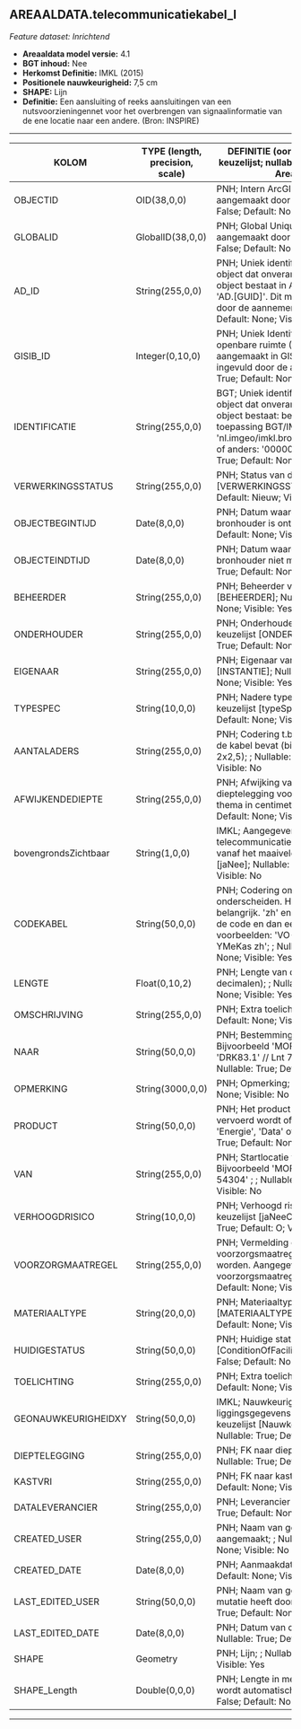 ## AREAALDATA.telecommunicatiekabel_l

*Feature dataset: Inrichtend*


* __Areaaldata model versie:__ 4.1
* __BGT inhoud:__ Nee
* __Herkomst Definitie:__ IMKL (2015)
* __Positionele nauwkeurigheid:__ 7,5 cm
* __SHAPE:__ Lijn
* __Definitie:__ Een aansluiting of reeks aansluitingen van een nutsvoorzieningennet voor het overbrengen van signaalinformatie van de ene locatie naar een andere. (Bron: INSPIRE)


***

|KOLOM                               |TYPE (length, precision, scale)                 |DEFINITIE (oorsprong; beschrijving; keuzelijst; nullable; default; zichtbaar in Areaalviewer)|
|------                              |----                 |-----    |
|OBJECTID                            |OID(38,0,0)          |PNH; Intern ArcGIS Identificatienummer, aangemaakt door ArcGIS; ; Nullable: False; Default: None; Visible: Yes|
|GLOBALID                            |GlobalID(38,0,0)     |PNH; Global Unique Identifier,  aangemaakt door ArcGIS; ; Nullable: False; Default: None; Visible: No|
|AD_ID                               |String(255,0,0)      |PNH; Uniek identificatienummer voor het object dat onveranderlijk is zolang het object bestaat in Areaaldata: in format 'AD.[GUID]'. Dit moet worden ingevuld door de aannemer; ; Nullable: False; Default: None; Visible: Yes|
|GISIB_ID                            |Integer(0,10,0)      |PNH; Uniek Identificatienummer beheer openbare ruimte (GISIB), wordt aangemaakt in GISIB en mag niet worden ingevuld door de aannemer; ; Nullable: True; Default: None; Visible: No|
|IDENTIFICATIE                       |String(255,0,0)      |BGT; Uniek identificatienummer voor het object dat onveranderlijk is zolang het object bestaat: bevat indien van toepassing BGT/IMKL ID in format 'nl.imgeo/imkl.bronhouderscode.LokaalID' of anders: '00000'.LokaalID; ; Nullable: True; Default: None; Visible: No|
|VERWERKINGSSTATUS                   |String(255,0,0)      |PNH; Status van de gegevens; keuzelijst [VERWERKINGSSTATUS]; Nullable: False; Default: Nieuw; Visible: Yes|
|OBJECTBEGINTIJD                     |Date(8,0,0)          |PNH; Datum waarop het object bij de bronhouder is ontstaan; ; Nullable: True; Default: None; Visible: Yes|
|OBJECTEINDTIJD                      |Date(8,0,0)          |PNH; Datum waarop het object bij de bronhouder niet meer geldig is; ; Nullable: True; Default: None; Visible: Yes|
|BEHEERDER                           |String(255,0,0)      |PNH; Beheerder van het object; keuzelijst [BEHEERDER]; Nullable: True; Default: None; Visible: Yes|
|ONDERHOUDER                         |String(255,0,0)      |PNH; Onderhouder van het object; keuzelijst [ONDERHOUDER]; Nullable: True; Default: None; Visible: Yes|
|EIGENAAR                            |String(255,0,0)      |PNH; Eigenaar van het object; keuzelijst [INSTANTIE]; Nullable: True; Default: None; Visible: Yes|
|TYPESPEC                            |String(10,0,0)       |PNH; Nadere typering van het object; keuzelijst [typeSpecKAB]; Nullable: True; Default: None; Visible: Yes|
|AANTALADERS                         |String(255,0,0)      |PNH; Codering t.b.v. het aantal aders dat de kabel bevat (bijvoorbeeld 4x1,5 of 2x2,5); ; Nullable: True; Default: None; Visible: No|
|AFWIJKENDEDIEPTE                    |String(255,0,0)      |PNH; Afwijking van de gangbare dieptelegging voor een leiding van dit thema in centimeter; ; Nullable: True; Default: None; Visible: Yes|
|bovengrondsZichtbaar                |String(1,0,0)        |IMKL; Aangegeven wordt of de telecommunicatiekabel bovengronds vanaf het maaiveld zichtbaar is; keuzelijst [jaNee]; Nullable: True; Default: None; Visible: No|
|CODEKABEL                           |String(50,0,0)       |PNH; Codering om het type kabel nader te onderscheiden. Hoofdlettergebruik is belangrijk. 'zh' en 'mb' specificatie volgt de code en dan een spatie. Enkele voorbeelden: 'VO-YMvKas' // 'UXL EO-YMeKas zh'; ; Nullable: True; Default: None; Visible: Yes|
|LENGTE                              |Float(0,10,2)        |PNH; Lengte van de kabel (m, 2 decimalen); ; Nullable: True; Default: None; Visible: Yes|
|OMSCHRIJVING                        |String(255,0,0)      |PNH; Extra toelichting; ; Nullable: True; Default: None; Visible: Yes|
|NAAR                                |String(50,0,0)       |PNH; Bestemming van de kabel. Bijvoorbeeld 'MOF' // 'LM 10052' // 'DRK83.1' // Lnt 7.2' // 'LUS D8.2'; ; Nullable: True; Default: None; Visible: No|
|OPMERKING                           |String(3000,0,0)     |PNH; Opmerking; ; Nullable: True; Default: None; Visible: No|
|PRODUCT                             |String(50,0,0)       |PNH; Het product dat door de leiding vervoerd wordt of kan worden vervoerd, 'Energie', 'Data' of 'Onbekend'; ; Nullable: True; Default: None; Visible: No|
|VAN                                 |String(255,0,0)      |PNH; Startlocatie van de kabel. Bijvoorbeeld 'MOF'// 'VRI522103' // 'LM 54304' ; ; Nullable: True; Default: None; Visible: No|
|VERHOOGDRISICO                      |String(10,0,0)       |PNH; Verhoogd risico Ja/Nee/Onbekend; keuzelijst [jaNeeOnbekend]; Nullable: True; Default: O; Visible: No|
|VOORZORGMAATREGEL                   |String(255,0,0)      |PNH; Vermelding of er voorzorgsmaatregelen getroffen dienen te worden. Aangegeven wordt wat de voorzorgsmaatregel is; ; Nullable: True; Default: None; Visible: No|
|MATERIAALTYPE                       |String(20,0,0)       |PNH; Materiaaltype; keuzelijst [MATERIAALTYPE]; Nullable: True; Default: None; Visible: Yes|
|HUIDIGESTATUS                       |String(50,0,0)       |PNH; Huidige status; keuzelijst [ConditionOfFacilityValue]; Nullable: False; Default: None; Visible: No|
|TOELICHTING                         |String(255,0,0)      |PNH; Extra toelichting; ; Nullable: True; Default: None; Visible: No|
|GEONAUWKEURIGHEIDXY                 |String(50,0,0)       |IMKL; Nauwkeurigheid van de liggingsgegevens in het horizontale vlak; keuzelijst [NauwkeurigheidXYvalue]; Nullable: True; Default: None; Visible: No|
|DIEPTELEGGING                       |String(255,0,0)      |PNH; FK naar diepteTovMaaiveld_p; ; Nullable: True; Default: None; Visible: Yes|
|KASTVRI                             |String(255,0,0)      |PNH; FK naar kastVri_p; ; Nullable: True; Default: None; Visible: No|
|DATALEVERANCIER                     |String(255,0,0)      |PNH; Leverancier van de data; ; Nullable: True; Default: None; Visible: No|
|CREATED_USER                        |String(255,0,0)      |PNH; Naam van gebruiker die de rij heeft aangemaakt; ; Nullable: True; Default: None; Visible: No|
|CREATED_DATE                        |Date(8,0,0)          |PNH; Aanmaakdatum; ; Nullable: True; Default: None; Visible: No|
|LAST_EDITED_USER                    |String(50,0,0)       |PNH; Naam van gebruiker die de laatste mutatie heeft doorgevoerd; ; Nullable: True; Default: None; Visible: No|
|LAST_EDITED_DATE                    |Date(8,0,0)          |PNH; Datum van de laatste mutatie; ; Nullable: True; Default: None; Visible: No|
|SHAPE                               |Geometry             |PNH; Lijn; ; Nullable:False; Default:None; Visible: Yes|
|SHAPE_Length                        |Double(0,0,0)        |PNH; Lengte in meters, 5 decimalen. Dit wordt automatisch gevuld; ; Nullable: False; Default: None; Visible: Yes|


***
